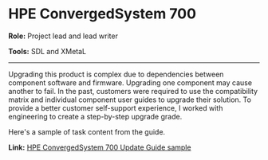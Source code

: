 # HPE ConvergedSystem 700

**Role:** Project lead and lead writer

**Tools:** SDL and XMetaL

------

Upgrading this product is complex due to dependencies between component software and firmware. Upgrading one component may cause another to fail. In the past, customers were required to use the compatibility matrix and individual component user guides to upgrade their solution. To provide a better customer self-support experience, I worked with engineering to create a step-by-step upgrade grade. 

Here's a sample of task content from the guide. 

**Link:**  [ HPE ConvergedSystem 700 Update Guide sample](https://chriskpeterson.github.io/vuepress2/public/CS700update.pdf)

